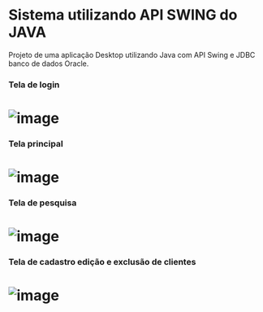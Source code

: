 # Sistema utilizando API SWING do JAVA

Projeto de uma aplicação Desktop utilizando Java com API Swing e JDBC banco de dados Oracle.



### Tela de login
![image](https://user-images.githubusercontent.com/12687649/107454386-ac18bc00-6b2b-11eb-9e09-e76bbcbc01a8.png)
=============
### Tela principal
![image](https://user-images.githubusercontent.com/12687649/107454437-c8b4f400-6b2b-11eb-881e-9a1f2a45e321.png)
=============
### Tela de pesquisa
![image](https://user-images.githubusercontent.com/12687649/107454352-97d4bf00-6b2b-11eb-9874-0800c4496852.png)
=============
### Tela de cadastro edição e exclusão de clientes
![image](https://user-images.githubusercontent.com/12687649/107454487-e2563b80-6b2b-11eb-9abe-754a3fd3de8c.png)
=============
